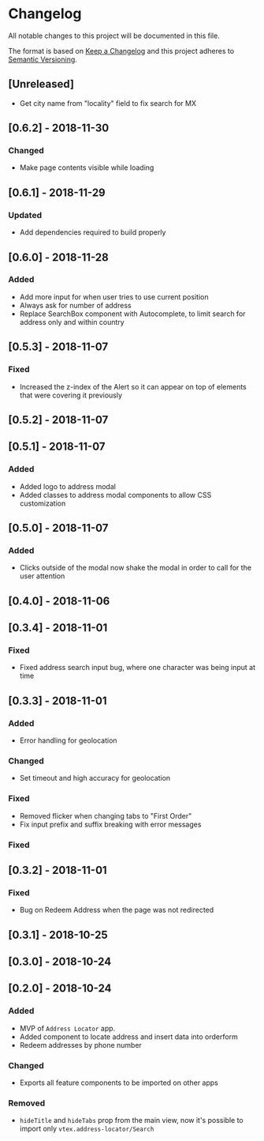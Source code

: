 # Changelog

All notable changes to this project will be documented in this file.

The format is based on [Keep a Changelog](http://keepachangelog.com/en/1.0.0/)
and this project adheres to [Semantic Versioning](http://semver.org/spec/v2.0.0.html).

## [Unreleased]
- Get city name from "locality" field to fix search for MX
## [0.6.2] - 2018-11-30

### Changed

- Make page contents visible while loading

## [0.6.1] - 2018-11-29
### Updated
- Add dependencies required to build properly

## [0.6.0] - 2018-11-28

### Added
- Add more input for when user tries to use current position
- Always ask for number of address
- Replace SearchBox component with Autocomplete, to limit search for address only and within country

## [0.5.3] - 2018-11-07

### Fixed

- Increased the z-index of the Alert so it can appear on top of elements that were covering it previously

## [0.5.2] - 2018-11-07

## [0.5.1] - 2018-11-07
### Added
- Added logo to address modal
- Added classes to address modal components to allow CSS customization

## [0.5.0] - 2018-11-07

### Added

- Clicks outside of the modal now shake the modal in order to call for the user attention

## [0.4.0] - 2018-11-06

## [0.3.4] - 2018-11-01
### Fixed
- Fixed address search input bug, where one character was being input at time

## [0.3.3] - 2018-11-01

### Added
- Error handling for geolocation

### Changed
- Set timeout and high accuracy for geolocation

### Fixed
- Removed flicker when changing tabs to "First Order"
- Fix input prefix and suffix breaking with error messages

### Fixed

## [0.3.2] - 2018-11-01
### Fixed
- Bug on Redeem Address when the page was not redirected

## [0.3.1] - 2018-10-25

## [0.3.0] - 2018-10-24

## [0.2.0] - 2018-10-24
### Added
- MVP of `Address Locator` app.
- Added component to locate address and insert data into orderform
- Redeem addresses by phone number

### Changed
- Exports all feature components to be imported on other apps

### Removed
- `hideTitle` and `hideTabs` prop from the main view, now it's possible to import only `vtex.address-locator/Search`
